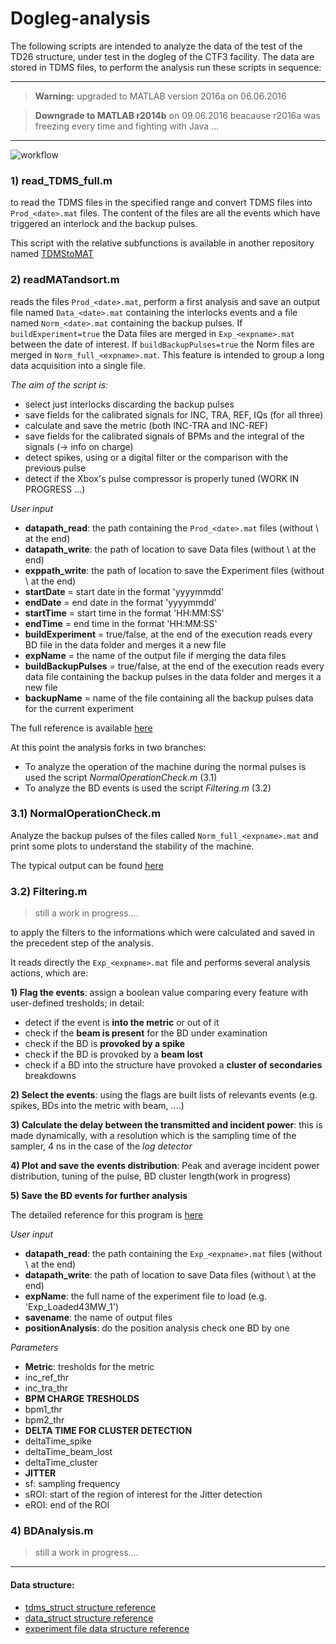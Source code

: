 # Dogleg-analysis
The following scripts are intended to analyze the data of the test of the TD26 structure, under test in the dogleg of the CTF3 facility.
The data are stored in TDMS files, to perform the analysis run these scripts in sequence:
 
---

> **Warning:** upgraded to MATLAB version 2016a on 06.06.2016

> **Downgrade to MATLAB r2014b** on 09.06.2016 beacause r2016a was freezing every time and fighting with Java ...

---

![workflow](https://github.com/esenes/Dogleg-analysis/blob/master/manual/images/Untitled%20Diagram.png)


### 1) read_TDMS_full.m

to read the TDMS files in the specified range and convert TDMS files into `Prod_<date>.mat` files. 
The content of the files are all the events which have triggered an interlock and the backup pulses.

This script with the relative subfunctions is available in another repository named [TDMStoMAT](https://github.com/esenes/TDMStoMAT)

### 2) readMATandsort.m

reads the files `Prod_<date>.mat`, perform a first analysis and save an output file named `Data_<date>.mat` containing the interlocks events and a file named `Norm_<date>.mat` containing the backup pulses.
If `buildExperiment=true` the Data files are merged in `Exp_<expname>.mat` between the date of interest.
If `buildBackupPulses=true` the Norm files are merged in `Norm_full_<expname>.mat`.
This feature is intended to group a long data acquisition into a single file.

_The aim of the script is:_
- select just interlocks discarding the backup pulses
- save fields for the calibrated signals for INC, TRA, REF, IQs (for all three)
- calculate and save the metric (both INC-TRA and INC-REF)
- save fields for the calibrated signals of BPMs and the integral of the signals (-> info on charge)
- detect spikes, using or a digital filter or the comparison with the previous pulse
- detect if the Xbox's pulse compressor is properly tuned (WORK IN PROGRESS ...)

_User input_
* **datapath_read**:  the path containing the `Prod_<date>.mat` files (without \ at the end)
* **datapath_write**: the path of location to save Data files (without \ at the end)
* **exppath_write**: the path of location to save the Experiment files (without \ at the end)
* **startDate** = start date in the format 'yyyymmdd' 
* **endDate** =   end date in the format 'yyyymmdd'
* **startTime** = start time in the format 'HH:MM:SS'
* **endTime** =   end time in the format 'HH:MM:SS'
* **buildExperiment** = true/false, at the end of the execution reads every BD file in the data folder and merges it a new file 
* **expName** = the name of the output file if merging the data files
* **buildBackupPulses** = true/false, at the end of the execution reads every data file containing the backup pulses in the data folder and merges it a new file 
* **backupName** = name of the file containing all the backup pulses data for the current experiment

The full reference is available [here](https://github.com/esenes/Dogleg-analysis/blob/master/manual/readMATandsort_guide.md)

At this point the analysis forks in two branches: 
* To analyze the operation of the machine during the normal pulses is used the script *NormalOperationCheck.m* (3.1)
* To analyze the BD events is used the script *Filtering.m* (3.2)

### 3.1) NormalOperationCheck.m 

Analyze the backup pulses of the files called `Norm_full_<expname>.mat` and print some plots to understand the stability of the machine. 

The typical output can be found [here](https://github.com/esenes/Dogleg-analysis/blob/master/manual/NormalOperationCheck.md)


### 3.2) Filtering.m

> still a work in progress.... 

to apply the filters to the informations which were calculated and saved in the precedent step of the analysis.

It reads directly the `Exp_<expname>.mat` file and performs several analysis actions, which are:

__1) Flag the events__: assign a boolean value comparing every feature with user-defined tresholds; in detail:
*  detect if the event is **into the metric** or out of it
*  check if the **beam is present** for the BD under examination
*  check if the BD is **provoked by a spike**
*  check if the BD is provoked by a **beam lost**
*  check if a BD into the structure have provoked a **cluster of secondaries** breakdowns
  
__2) Select the events__: using the flags are built lists of relevants events (e.g. spikes, BDs into the metric with beam, ....)

__3) Calculate the delay between the transmitted and incident power__: this is made dynamically, with a resolution which is the sampling time of the sampler, 4 ns in the case of the *log detector*

__4) Plot and save the events distribution__: Peak and average incident power distribution, tuning of the pulse, BD cluster length(work in progress)

__5) Save the BD events for further analysis__

The detailed reference for this program is [here](https://github.com/esenes/Dogleg-analysis/blob/master/manual/filtering%20guide.md)

_User input_
* **datapath_read**:  the path containing the `Exp_<expname>.mat` files (without \ at the end)
* **datapath_write**: the path of location to save Data files (without \ at the end)
* **expName**: the full name of the experiment file to load (e.g. 'Exp_Loaded43MW_1')
* **savename**: the name of output files 
* **positionAnalysis**: do the position analysis check one BD by one


_Parameters_
* **Metric**: tresholds for the metric
 * inc_ref_thr
 * inc_tra_thr
* **BPM CHARGE TRESHOLDS**
 * bpm1_thr
 * bpm2_thr
* **DELTA TIME FOR CLUSTER DETECTION**
 * deltaTime_spike
 * deltaTime_beam_lost
 * deltaTime_cluster
* **JITTER** 
 * sf:   sampling frequency
 * sROI: start of the region of interest for the Jitter detection
 * eROI: end of the ROI 

### 4) BDAnalysis.m

> still a work in progress.... 

---

#### Data structure:
* [tdms_struct structure reference](https://github.com/esenes/Dogleg-analysis/blob/master/manual/tdms_struct%20structure.md)
* [data_struct structure reference](https://github.com/esenes/Dogleg-analysis/blob/master/manual/data_struct%20structure.md)
* [experiment file data structure reference](https://github.com/esenes/Dogleg-analysis/blob/master/manual/experiment%20files.md)
